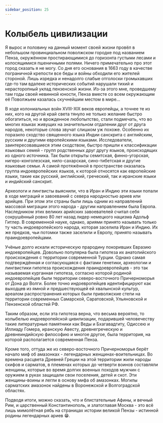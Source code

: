 ```yaml
---
sidebar_position: 25
---
```


# Колыбель цивилизации

Я вырос и половину на данный момент своей жизни провёл в небольшом провинциальном поволжском городке под названием Пенза, окружённом простирающимися до горизонта густыми лесами и колосящимися пшеничными полями. Ничего примечательно про этот город сказать я не могу. Со дня его основания в 1663 году в качестве пограничной крепости все беды и войны обходили его жителей стороной. Лишь изредка и ненадолго слабые отголоски громыхавших где-то там вдалеке исторических событий нарушали тихий и нерасторопный уклад пензенской жизни. Из-за этого мне, проведшему там годы своей невинной юности, Пенза вместе со всем окружающим её Поволжьем казалась скучнейшим местом в мире...

В ходе колониальных войн XVIII-XIX веков европейцы, а точнее те из них, кого на другой край света тянуло не только желание быстро обогатиться, но и врожденное любопытство, стали подмечать, что во многих языках живущих на значительном отдалении друг от друга народов, некоторые слова звучат слишком уж похоже. Особенно их поразило сходство священного языка Индии санскрита с английским, русским и другими европейскими языками. Исследователи, заинтересовавшиеся этим сходством, быстро пришли к классификации языковых семей - групп родственных друг другу языков, происходящих из одного источника. Так были открыты семитская, финно-угорская, нигеро-конголезская, нило-сахарская, сино-тибетская и другие языковые семьи. А самой протяжённой в пространстве оказалась группа индоевропейских языков, к которой относятся как европейские языки, такие как русский, английский, греческий, так и иранские языки и индийский санскрит.

Археологи и лингвисты выяснили, что в Иран и Индию эти языки попали в ходе миграций и завоеваний с севера народностью ариев или арийцев. При этом эти страны были лишь одним из направлений массовой миграции этого народа - другим направлением была Европа. Наследником этих великих арийских завоевателей считал себя сокрушённый ровно 80 лет назад лидер немецкого нацизма Адольф Гитлер. В современной науке, однако, ариями принято называть только ту часть индоевропейского народа, которая заселила Иран и Индию. Их же предков, чьи потомки также заселили и Европу, принято называть праиндоевропейцами.

Учёные долго искали историческую прародину покоривших Евразию индоевропейцев. Довольно популярна была гипотеза их анатолийского происхождения с территории современной Турции. Однако самая подтверждённая и согласующаяся с фактами генетики, археологии и лингвистики гипотеза происхождения праиндоевропейцев - это так называемая курганная гипотеза, согласно которой родиной индоевропейцев были территории северо-восточного Причерноморья от Дона до Волги. Более точно индоевропейцев идентифицируют как выходцев из ямной и предшествующей ей хвалынской культур, ареалом распространения которых были приволжские степи на территории современных Самарской, Саратовской, Ульяновской и Пензенской областей РФ.

Таким образом, если эта гипотеза верна, что весьма вероятно, то колыбелью индоевропейской цивилизации, подарившей человечеству такие литературные памятники как Веды и Бхагавадгиту, Одиссею и Иллиаду Гомера, иранскую Авесту, древнегреческую и древнеиндийскую философию и многое другое, была территория, на которой располагается современная Пенза.

Кроме того, оттуда же из северо-восточного Причерноморья берёт начало миф об амазонках - легендарных женщинах-воительницах. Во времена расцвета Древней Греции на этой территории жили народы скифов и сарматов, в племенах которых до четверти воинов составляли женщины, которые во время долгих военных походов мужчин с оружием в руках защищали свои поселения, детей и скот. Эти женщины-воины и легли в основу мифа об амазонках. Могилы сарматских амазонок найдены в Воронежской и Волгоградской областях.

Подводя итоги, можно сказать, что и блистательные Афины, и вечный Рим, и царственный Константинополь, и златоглавая Москва - это всё лишь мимолётная рябь на страницах истории великой Пензы - истинной родины легендарных ариев 😁.
